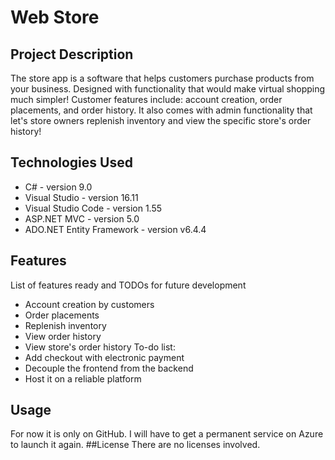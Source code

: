 # Web Store
## Project Description
The store app is a software that helps customers purchase products from your business. Designed with functionality that would make virtual shopping much simpler! Customer features include: account creation, order placements, and order history. It also comes with admin functionality that let's store owners replenish inventory and view the specific store's order history!
## Technologies Used
- C# - version 9.0
- Visual Studio - version 16.11
- Visual Studio Code - version 1.55
- ASP.NET MVC - version 5.0
- ADO.NET Entity Framework - version v6.4.4
## Features
List of features ready and TODOs for future development
- Account creation by customers
- Order placements
- Replenish inventory
- View order history
- View store's order history
To-do list:
- Add checkout with electronic payment
- Decouple the frontend from the backend
- Host it on a reliable platform
## Usage
For now it is only on GitHub. I will have to get a permanent service on Azure to launch it again.
##License
There are no licenses involved.
